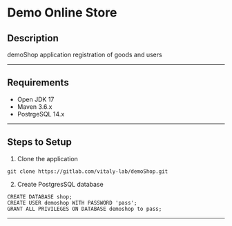 # Demo Online Store

## Description
demoShop application registration of goods and users

***
## Requirements
- Open JDK 17
- Maven 3.6.x
- PostrgeSQL 14.x
***
## Steps to Setup
1. Clone the application
~~~
git clone https://gitlab.com/vitaly-lab/demoShop.git
~~~
2. Create PostgresSQL database
~~~ 
CREATE DATABASE shop;
CREATE USER demoshop WITH PASSWORD 'pass';
GRANT ALL PRIVILEGES ON DATABASE demoshop to pass;
~~~
***
